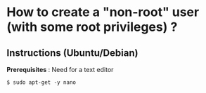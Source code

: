How to create a "non-root" user (with some root privileges) ? 
==

Instructions (Ubuntu/Debian)
-
__Prerequisites__ :
Need for a text editor
<pre><code>$ sudo apt-get -y nano</code></pre>
